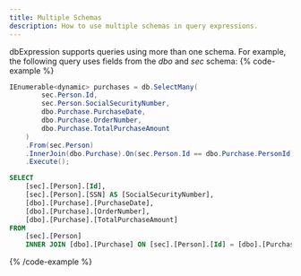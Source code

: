 ```yaml
---
title: Multiple Schemas
description: How to use multiple schemas in query expressions.
---
```


dbExpression supports queries using more than one schema.  For example, the following query
uses fields from the *dbo* and *sec* schema:
{% code-example %}
```csharp
IEnumerable<dynamic> purchases = db.SelectMany(
        sec.Person.Id,
        sec.Person.SocialSecurityNumber,            
        dbo.Purchase.PurchaseDate,
        dbo.Purchase.OrderNumber,
        dbo.Purchase.TotalPurchaseAmount
    )
    .From(sec.Person)
    .InnerJoin(dbo.Purchase).On(sec.Person.Id == dbo.Purchase.PersonId)
    .Execute();
```
```sql
SELECT
	[sec].[Person].[Id],
	[sec].[Person].[SSN] AS [SocialSecurityNumber],
	[dbo].[Purchase].[PurchaseDate],
	[dbo].[Purchase].[OrderNumber],
	[dbo].[Purchase].[TotalPurchaseAmount]
FROM
	[sec].[Person]
	INNER JOIN [dbo].[Purchase] ON [sec].[Person].[Id] = [dbo].[Purchase].[PersonId];
```
{% /code-example %}